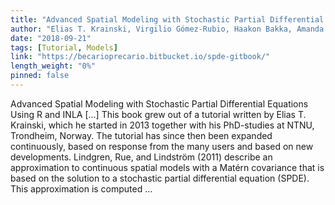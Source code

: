 ```yaml
---
title: "Advanced Spatial Modeling with Stochastic Partial Differential Equations Using R and INLA"
author: "Elias T. Krainski, Virgilio Gómez-Rubio, Haakon Bakka, Amanda Lenzi, Daniela Castro-Camilo, Daniel Simpson, Finn Lindgren and Håvard Rue"
date: "2018-09-21"
tags: [Tutorial, Models]
link: "https://becarioprecario.bitbucket.io/spde-gitbook/"
length_weight: "0%"
pinned: false
---
```


Advanced Spatial Modeling with Stochastic Partial Differential Equations Using R and INLA [...] This book grew out of a tutorial written by Elias T. Krainski, which he
started in 2013 together with his PhD-studies at NTNU, Trondheim,
Norway. The tutorial has since then been expanded continuously, based
on response from the many users and based on new developments. Lindgren, Rue, and Lindström (2011) describe an approximation to continuous spatial
models with a Matérn covariance that is based on the solution to a
stochastic partial differential equation (SPDE). This approximation is
computed ...
